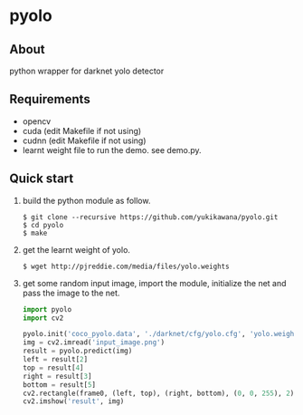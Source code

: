# pyolo
## About
python wrapper for darknet yolo detector

## Requirements
* opencv
* cuda (edit Makefile if not using)
* cudnn (edit Makefile if not using)
* learnt weight file to run the demo. see demo.py.

## Quick start
1. build the python module as follow.  
     ```
     $ git clone --recursive https://github.com/yukikawana/pyolo.git  
     $ cd pyolo  
     $ make  
     ```
2. get the learnt weight of yolo. 
     ```
     $ wget http://pjreddie.com/media/files/yolo.weights
     ```
     
3. get some random input image, import the module, initialize the net and pass the image to the net.
     ```python
     import pyolo
     import cv2
     
     pyolo.init('coco_pyolo.data', './darknet/cfg/yolo.cfg', 'yolo.weights')
     img = cv2.imread('input_image.png')
     result = pyolo.predict(img)
     left = result[2]
     top = result[4]
     right = result[3]
     bottom = result[5]
     cv2.rectangle(frame0, (left, top), (right, bottom), (0, 0, 255), 2)
     cv2.imshow('result', img)
     ```

